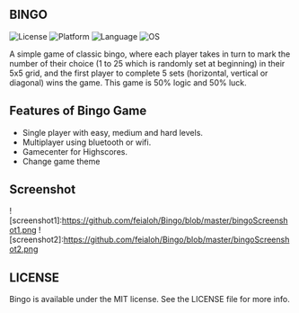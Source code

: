 ## BINGO

![License](https://img.shields.io/badge/license-MIT-blue.svg)
![Platform](https://img.shields.io/badge/platform-ios-lightgrey.svg)
![Language](https://img.shields.io/badge/Objective-C-blue.svg)
![OS](https://img.shields.io/badge/ios-7.0%2B-blue.svg)


A simple game of classic bingo, where each player takes in turn to mark the number of their choice (1 to 25 which is randomly set at beginning) in their 5x5 grid, and the first player to complete 5 sets (horizontal, vertical or diagonal) wins the game. This game is 50% logic and 50% luck. 

## Features of Bingo Game

 * Single player with easy, medium and hard levels.
 * Multiplayer using bluetooth or wifi.
 * Gamecenter for Highscores.
 * Change game theme 

## Screenshot

![screenshot1]:https://github.com/feialoh/Bingo/blob/master/bingoScreenshot1.png
![screenshot2]:https://github.com/feialoh/Bingo/blob/master/bingoScreenshot2.png

## LICENSE

 Bingo is available under the MIT license. See the LICENSE file for more info.

